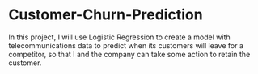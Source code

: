 # Customer-Churn-Prediction
In this project, I will use Logistic Regression to create a model with telecommunications data to predict when its customers will leave for a competitor, so that I and the company can take some action to retain the customer.
